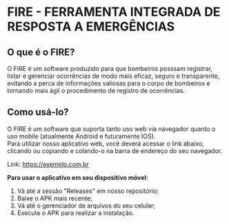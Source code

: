 # FIRE - FERRAMENTA INTEGRADA DE RESPOSTA A EMERGÊNCIAS

## O que é o FIRE?

O FIRE é um software produzido para que bombeiros posssam registrar, listar e gerenciar ocorrências de modo mais eficaz, seguro e transparente, evitando a perca de informações valiosas para o corpo de bombeiros e tornando mais ágil o procedimento de registro de ocorrências.

## Como usá-lo?

O FIRE é um software que suporta tanto uso web via navegador quanto o uso mobile (atualmente Android e futuramente IOS).<br>
Para utilizar nosso aplicativo web, você deverá acessar o link abaixo, clicando ou copiando e colando-o na barra de endereço do seu navegador. <br>

Link: https://exemplo.com.br

**Para usar o aplicativo em seu dispositivo móvel:**

1. Vá até a sessão "Releases" em nosso repositório;
2. Baixe o APK mais recente;
3. Vá até o gerenciador de arquivos do seu celular;
4. Execute o APK para realizar a instalação.
